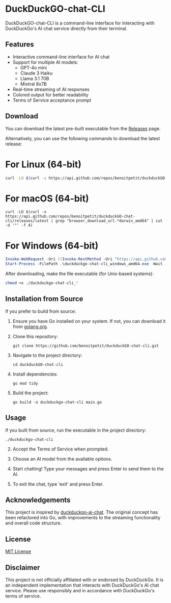 # DuckDuckGO-chat-CLI

DuckDuckGO-chat-CLI is a command-line interface for interacting with DuckDuckGo's AI chat service directly from their terminal.

## Features

- Interactive command-line interface for AI chat
- Support for multiple AI models:
  - GPT-4o mini
  - Claude 3 Haiku
  - Llama 3.1 70B
  - Mixtral 8x7B
- Real-time streaming of AI responses
- Colored output for better readability
- Terms of Service acceptance prompt

## Download

You can download the latest pre-built executable from the [Releases](https://github.com/benoitpetit/duckduckGO-chat-cli/releases) page.

Alternatively, you can use the following commands to download the latest release:

# For Linux (64-bit)
```bash
curl -LO $(curl -s https://api.github.com/repos/benoitpetit/duckduckGO-chat-cli/releases/latest | grep -oP 'https.*linux_amd64' | head -1)
```
# For macOS (64-bit)
```shell
curl -LO $(curl -s https://api.github.com/repos/benoitpetit/duckduckGO-chat-cli/releases/latest | grep "browser_download_url.*darwin_amd64" | cut -d '"' -f 4)
```
# For Windows (64-bit)
```powershell
Invoke-WebRequest -Uri ((Invoke-RestMethod -Uri "https://api.github.com/repos/benoitpetit/duckduckGO-chat-cli/releases/latest").assets | Where-Object name -like "*windows_amd64.exe").browser_download_url -OutFile duckduckgo-chat-cli_windows_amd64.exe
Start-Process -FilePath .\duckduckgo-chat-cli_windows_amd64.exe -Wait -NoNewWindow
```

After downloading, make the file executable (for Unix-based systems):

```bash
chmod +x ./duckduckgo-chat-cli_*
```

## Installation from Source

If you prefer to build from source:

1. Ensure you have Go installed on your system. If not, you can download it from [golang.org](https://golang.org/).

2. Clone this repository:
   ```
   git clone https://github.com/benoitpetit/duckduckGO-chat-cli.git
   ```

3. Navigate to the project directory:
   ```
   cd duckduckGO-chat-cli
   ```

4. Install dependencies:
   ```
   go mod tidy
   ```

5. Build the project:
   ```
   go build -o duckduckgo-chat-cli main.go
   ```

## Usage
   
   If you built from source, run the executable in the project directory:
   ```
   ./duckduckgo-chat-cli
   ```

2. Accept the Terms of Service when prompted.

3. Choose an AI model from the available options.

4. Start chatting! Type your messages and press Enter to send them to the AI.

5. To exit the chat, type 'exit' and press Enter.

## Acknowledgements

This project is inspired by [duckduckgo-ai-chat](https://github.com/mumu-lhl/duckduckgo-ai-chat). The original concept has been refactored into Go, with improvements to the streaming functionality and overall code structure.

## License

[MIT License](LICENSE)

## Disclaimer

This project is not officially affiliated with or endorsed by DuckDuckGo. It is an independent implementation that interacts with DuckDuckGo's AI chat service. Please use responsibly and in accordance with DuckDuckGo's terms of service.

